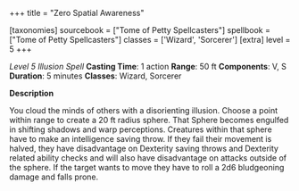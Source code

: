 +++
title = "Zero Spatial Awareness"

[taxonomies]
sourcebook = ["Tome of Petty Spellcasters"]
spellbook = ["Tome of Petty Spellcasters"]
classes = ['Wizard', 'Sorcerer']
[extra]
level = 5
+++

*Level 5 Illusion Spell*
**Casting Time**: 1 action
**Range**: 50 ft
**Components**: V, S
**Duration**: 5 minutes
**Classes**: Wizard, Sorcerer

**Description**


You cloud the minds of others with a disorienting illusion. Choose a point within range to create a 20 ft radius sphere. That Sphere becomes engulfed in shifting shadows and warp perceptions. Creatures within that sphere have to make an intelligence saving throw. If they fail their movement is halved, they have disadvantage on Dexterity saving throws and Dexterity related ability checks and will also have disadvantage on attacks outside of the sphere. If the target wants to move they have to roll a  2d6 bludgeoning damage and falls prone.


